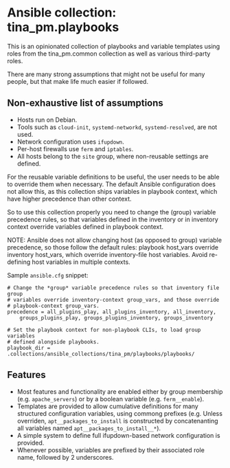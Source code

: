 # Ansible collection: tina\_pm.playbooks

This is an opinionated collection of playbooks and variable templates using
roles from the tina\_pm.common collection as well as various third-party roles.

There are many strong assumptions that might not be useful for many people, but
that make life much easier if followed.

## Non-exhaustive list of assumptions

* Hosts run on Debian.
* Tools such as `cloud-init`, `systemd-networkd`, `systemd-resolved`, are
  not used.
* Network configuration uses `ifupdown`.
* Per-host firewalls use `ferm` and `iptables`.
* All hosts belong to the `site` group, where non-reusable settings are
  defined.

For the reusable variable definitions to be useful, the user needs to be able
to override them when necessary. The default Ansible configuration does not
allow this, as this collection ships variables in playbook context, which have
higher precedence than other context.

So to use this collection properly you need to change the (group) variable
precedence rules, so that variables defined in the inventory or in inventory
context override variables defined in playbook context.

NOTE: Ansible does not allow changing host (as opposed to group) variable
precedence, so those follow the default rules: playbook host\_vars override
inventory host\_vars, which override inventory-file host variables. Avoid
re-defining host variables in multiple contexts.

Sample `ansible.cfg` snippet:

```dosini
# Change the *group* variable precedence rules so that inventory file group
# variables override inventory-context group_vars, and those override
# playbook-context group_vars.
precedence = all_plugins_play, all_plugins_inventory, all_inventory,
    groups_plugins_play, groups_plugins_inventory, groups_inventory

# Set the playbook context for non-playbook CLIs, to load group variables
# defined alongside playbooks.
playbook_dir = .collections/ansible_collections/tina_pm/playbooks/playbooks/
```

## Features

* Most features and functionality are enabled either by group membership (e.g.
  `apache_servers`) or by a boolean variable (e.g. `ferm__enable`).
* Templates are provided to allow cumulative definitions for many structured
  configuration variables, using commong prefixes (e.g.
  Unless overriden, `apt__packages_to_install` is constructed by concatenanting
  all variables named `apt__packages_to_install__*`).
* A simple system to define full ifupdown-based network configuration is
  provided.
* Whenever possible, variables are prefixed by their associated role name,
  followed by 2 underscores.
